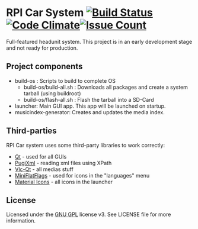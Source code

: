 RPI Car System [![Build Status](https://travis-ci.org/Tranqyll/rpi-car-system.svg?branch=master)](https://travis-ci.org/Tranqyll/rpi-car-system)[![Code Climate](https://codeclimate.com/github/Tranqyll/rpi-car-system/badges/gpa.svg)](https://codeclimate.com/github/Tranqyll/rpi-car-system)[![Issue Count](https://codeclimate.com/github/Tranqyll/rpi-car-system/badges/issue_count.svg)](https://codeclimate.com/github/Tranqyll/rpi-car-system)
==============

Full-featured headunit system. This project is in an early development stage and
not ready for production.

Project components
------------------

- build-os : Scripts to build to complete OS
    - build-os/build-all.sh : Downloads all packages and create a system tarball
      (using buildroot)
    - build-os/flash-all.sh : Flash the tarball into a SD-Card
- launcher: Main GUI app. This app will be launched on startup.
- musicindex-generator: Creates and updates the media index.

Third-parties
-------------

RPI Car system uses some third-party libraries to work correctly:

- [Qt] - used for all GUIs
- [PugiXml] - reading xml files using XPath
- [Vlc-Qt] - all medias stuff
- [MiniFlatFlags] - used for icons in the "languages" menu
- [Material Icons] - all icons in the launcher

License
-------

Licensed under the [GNU GPL] license v3. See LICENSE file for more information.

[Qt]:http://www.qt.io/developers/
[PugiXml]:https://github.com/zeux/pugixml
[Vlc-Qt]:https://github.com/vlc-qt/vlc-qt
[MiniFlatFlags]:https://github.com/pixelstrolch/MiniFlatFlags
[Material Icons]:https://www.google.com/design/icons/
[GNU GPL]:http://www.gnu.org/licenses/gpl-3.0.en.html
